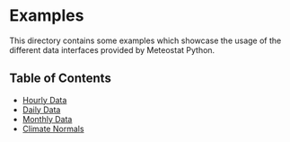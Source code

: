 # Examples

This directory contains some examples which showcase the usage of the different data interfaces provided by Meteostat Python.

## Table of Contents

* [Hourly Data](hourly)
* [Daily Data](daily)
* [Monthly Data](monthly)
* [Climate Normals](normals)
